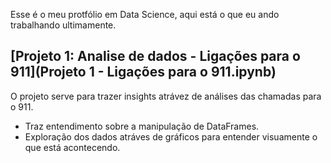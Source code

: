 Esse é o meu protfólio em Data Science, aqui está o que eu ando trabalhando ultimamente.


## [Projeto 1: Analise de dados - Ligações para o 911](Projeto 1 - Ligações para o 911.ipynb)
O projeto serve para trazer insights atrávez de análises das chamadas para o 911.

   * Traz entendimento sobre a manipulação de DataFrames.
   * Exploração dos dados atráves de gráficos para entender visuamente o que está acontecendo.
